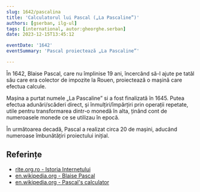 ```yaml
---
slug: 1642/pascalina
title: 'Calculatorul lui Pascal („La Pascaline”)'
authors: [gserban, ilg-ul]
tags: [international, autor:gheorghe.serban]
date: 2023-12-15T13:45:12

eventDate: '1642'
eventSummary: 'Pascal proiectează „La Pascaline”'

---
```


În 1642, Blaise Pascal, care nu împlinise 19 ani, încercând să-l ajute pe tatăl său care era colector de impozite la Rouen, proiectează o mașină care efectua calcule.

<!-- truncate -->

Mașina a purtat numele „La Pascaline” si a fost finalizată în 1645.
Putea efectua adunări/scăderi direct, și înmulțiri/împărțiri prin operații repetate, utile pentru transformarea dintr-o monedă în alta, ținând cont de numeroasele monede ce se utilizau în epocă.

În următoarea decadă, Pascal a realizat circa 20 de mașini, aducând numeroase
îmbunătățiri proiectului inițial.

## Referințe

- [rite.org.ro - Istoria Internetului](https://rite.org.ro/istoria-internetului/)
- [en.wikipedia.org - Blaise Pascal](https://en.wikipedia.org/wiki/Blaise_Pascal)
- [en.wikipedia.org - Pascal's calculator](https://en.wikipedia.org/wiki/Pascal%27s_calculator)
